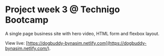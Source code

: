 # Project week 3 @ Technigo Bootcamp

A single page business site with hero video, HTML form and flexbox layout.

View live: [https://dogbuddy-bynasim.netlify.com](https://dogbuddy-bynasim.netlify.com/).